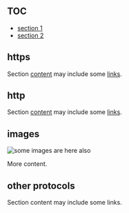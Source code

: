## TOC

* [section 1](#section-1)
* [section 2](#section-2)

## https

Section [content][1] may include some [links](https://domain.name/path).

[1]: https://domain.name/path

## http

Section [content][2] may include some [links](http://domain.name/path).

[2]: http://domain.name/path

## images

![some images are here also](https://gif.com/1.gif)

More content.

## other protocols

Section content may include some links.
